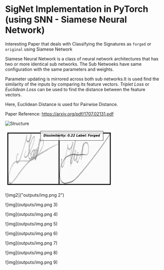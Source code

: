 # SigNet Implementation in PyTorch (using SNN - Siamese Neural Network)
Interesting Paper that deals with Classifying the Signatures as `forged` or `original` using Siamese Network

Siamese Neural Network is a class of neural network architectures that has two or more identical sub networks. The Sub Netwoeks have same configuration with the same parameters and weights.

Parameter updating is mirrored across both sub networks.It is used find the similarity of the inputs by comparing its feature vectors.
*Triplet Loss* or *Euclidean Loss* can be used to find the distance between the feature vectors.

Here, Euclidean Distance is used for Pairwise Distance.

Paper Reference: https://arxiv.org/pdf/1707.02131.pdf

![Structure](https://miro.medium.com/max/1690/1*0E9104t29iMBmtvq7G1G6Q.png)


![img](outputs/img.png)

![img2]("outputs/img.png 2")

![img](outputs/img.png 3)

![img](outputs/img.png 4)

![img](outputs/img.png 5)

![img](outputs/img.png 6)

![img](outputs/img.png 7)

![img](outputs/img.png 8)

![img](outputs/img.png 9)
